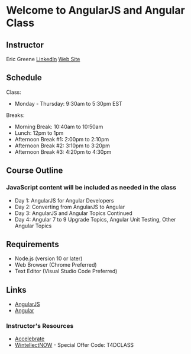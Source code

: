 # Welcome to AngularJS and Angular Class

## Instructor

Eric Greene [LinkedIn](https://www.linkedin.com/in/erict4dio/) [Web Site](http://www.t4d.io)

## Schedule

Class:

- Monday - Thursday: 9:30am to 5:30pm EST

Breaks:

- Morning Break: 10:40am to 10:50am
- Lunch: 12pm to 1pm
- Afternoon Break #1: 2:00pm to 2:10pm
- Afternoon Break #2: 3:10pm to 3:20pm
- Afternoon Break #3: 4:20pm to 4:30pm

## Course Outline

### JavaScript content will be included as needed in the class

- Day 1: AngularJS for Angular Developers
- Day 2: Converting from AngularJS to Angular
- Day 3: AngularJS and Angular Topics Continued
- Day 4: Angular 7 to 9 Upgrade Topics, Angular Unit Testing, Other Angular Topics

## Requirements

- Node.js (version 10 or later)
- Web Browser (Chrome Preferred)
- Text Editor (Visual Studio Code Preferred)

## Links

- [AngularJS](https://angularjs.org/)
- [Angular](https://angular.io/)

### Instructor's Resources

- [Accelebrate](https://www.accelebrate.com/)
- [WintellectNOW](https://www.wintellectnow.com/Home/Instructor?instructorId=EricGreene) - Special Offer Code: T4DCLASS
